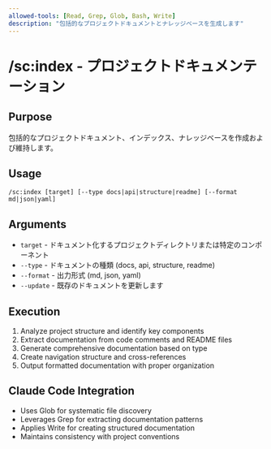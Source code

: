 ```yaml
---
allowed-tools: [Read, Grep, Glob, Bash, Write]
description: "包括的なプロジェクトドキュメントとナレッジベースを生成します"
---
```


# /sc:index - プロジェクトドキュメンテーション

## Purpose
包括的なプロジェクトドキュメント、インデックス、ナレッジベースを作成および維持します。

## Usage
```
/sc:index [target] [--type docs|api|structure|readme] [--format md|json|yaml]
```

## Arguments
- `target` - ドキュメント化するプロジェクトディレクトリまたは特定のコンポーネント
- `--type` - ドキュメントの種類 (docs, api, structure, readme)
- `--format` - 出力形式 (md, json, yaml)
- `--update` - 既存のドキュメントを更新します

## Execution
1. Analyze project structure and identify key components
2. Extract documentation from code comments and README files
3. Generate comprehensive documentation based on type
4. Create navigation structure and cross-references
5. Output formatted documentation with proper organization

## Claude Code Integration
- Uses Glob for systematic file discovery
- Leverages Grep for extracting documentation patterns
- Applies Write for creating structured documentation
- Maintains consistency with project conventions
